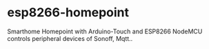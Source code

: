 # esp8266-homepoint
Smarthome  Homepoint with Arduino-Touch and ESP8266 NodeMCU controls peripheral devices of Sonoff, Mqtt..

